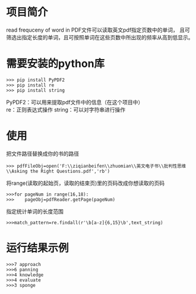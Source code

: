 # 项目简介
read frequceny of word in PDF文件可以读取英文pdf指定页数中的单词，
且可筛选出指定长度的单词，且可按照单词在这些页数中所出现的频率从高到低显示。

# 需要安装的python库


    >>> pip install PyPDF2
    >>> pip install re
    >>> pip install string    


PyPDF2：可以用来提取pdf文件中的信息（在这个项目中）  
re：正则表达式操作 
string：可以对字符串进行操作

# 使用
把文件路径替换成你的书的路径

    >>> pdfFileObj=open('F:\\ziqianbeifen\\zhuomian\\英文电子书\\批判性思维\\Asking the Right Questions.pdf','rb')
    
将range(读取的起始页，读取的结束页)里的页码改成你想读取的页码

    >>>for pageNum in range(16,18):
    >>>    pageObj=pdfReader.getPage(pageNum)

指定统计单词的长度范围

    >>>match_pattern=re.findall(r'\b[a-z]{6,15}\b',text_string)
    
# 运行结果示例

    >>>7 approach
    >>>6 panning
    >>>4 knowledge
    >>>4 evaluate
    >>>3 sponge



    




